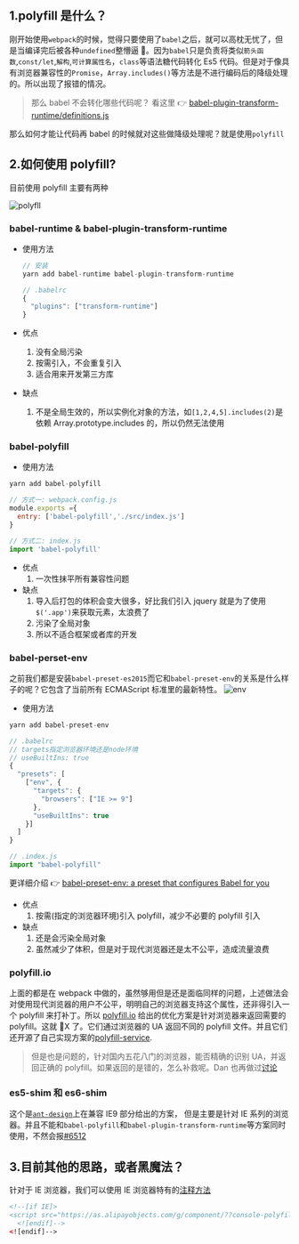 ## 1.polyfill 是什么？

刚开始使用`webpack`的时候，觉得只要使用了`babel`之后，就可以高枕无忧了，但是当编译完后被各种`undefined`整懵逼 🤔。因为`babel`只是负责将类似`箭头函数`,`const/let`,`解构`,`可计算属性名`，`class`等语法糖代码转化 Es5 代码。但是对于像具有浏览器兼容性的`Promise`，`Array.includes()`等方法是不进行编码后的降级处理的。所以出现了报错的情况。

> 那么 babel 不会转化哪些代码呢？ 看这里 👉 [babel-plugin-transform-runtime/definitions.js](https://github.com/babel/babel/blob/master/packages/babel-plugin-transform-runtime/src/definitions.js)

那么如何才能让代码再 babel 的时候就对这些做降级处理呢？就是使用`polyfill`

## 2.如何使用 polyfill?

目前使用 polyfill 主要有两种

![polyfll](http://o9z96lbmh.bkt.clouddn.com/use-polyfill.png)

### babel-runtime & babel-plugin-transform-runtime

* 使用方法

  ```js
  // 安装
  yarn add babel-runtime babel-plugin-transform-runtime

  // .babelrc
  {
    "plugins": ["transform-runtime"]
  }
  ```

* 优点
  1.  没有全局污染
  2.  按需引入，不会重复引入
  3.  适合用来开发第三方库
* 缺点
  1.  不是全局生效的，所以实例化对象的方法，如`[1,2,4,5].includes(2)`是依赖 Array.prototype.includes 的，所以仍然无法使用

### babel-polyfill

* 使用方法

```js
yarn add babel-polyfill

// 方式一: webpack.config.js
module.exports ={
  entry: ['babel-polyfill','./src/index.js']
}

// 方式二: index.js
import 'babel-polyfill'
```

* 优点
  1.  一次性抹平所有兼容性问题
* 缺点
  1.  导入后打包的体积会变大很多，好比我们引入 jquery 就是为了使用`$('.app')`来获取元素，太浪费了
  2.  污染了全局对象
  3.  所以不适合框架或者库的开发

### babel-perset-env

之前我们都是安装`babel-preset-es2015`而它和`babel-preset-env`的关系是什么样子的呢？它包含了当前所有 ECMAScript 标准里的最新特性。
![env](http://o9z96lbmh.bkt.clouddn.com/3-1presets-es.png)

* 使用方法

```js
yarn add babel-preset-env

// .babelrc
// targets指定浏览器环境还是node环境
// useBuiltIns: true
{
  "presets": [
    ["env", {
      "targets": {
        "browsers": ["IE >= 9"]
      },
      "useBuiltIns": true
    }]
  ]
}

// .index.js
import "babel-polyfill"
```

更详细介绍 👉 [babel-preset-env: a preset that configures Babel for you](http://2ality.com/2017/02/babel-preset-env.html)

* 优点
  1.  按需(指定的浏览器环境)引入 polyfill，减少不必要的 polyfill 引入
* 缺点
  1.  还是会污染全局对象
  2.  虽然减少了体积，但是对于现代浏览器还是太不公平，造成流量浪费

### polyfill.io

上面的都是在 webpack 中做的，虽然够用但是还是面临同样的问题，上述做法会对使用现代浏览器的用户不公平，明明自己的浏览器支持这个属性，还非得引入一个 polyfill 来打补丁。所以 [polyfill.io](https://polyfill.io/v2/docs/) 给出的优化方案是针对浏览器来返回需要的 polyfill。这就 🐂X 了。它们通过浏览器的 UA 返回不同的 polyfill 文件。并且它们还开源了自己实现方案的[polyfill-service](https://github.com/Financial-Times/polyfill-service).

> 但是也是问题的，针对国内五花八门的浏览器，能否精确的识别 UA，并返回正确的 polyfill。如果返回的是错的，怎么补救呢。Dan 也再做过[讨论](https://github.com/facebook/create-react-app/issues/1104)

### es5-shim 和 es6-shim

这个是[`ant-design`](https://ant.design/docs/react/getting-started-cn#%E5%85%BC%E5%AE%B9%E6%80%A7)上在兼容 IE9 部分给出的方案， 但是主要是针对 IE 系列的浏览器。并且不能和`babel-polyfill`和`babel-plugin-transform-runtime`等方案同时使用，不然会报[#6512](https://github.com/ant-design/ant-design/issues/6512)

## 3.目前其他的思路，或者黑魔法？

针对于 IE 浏览器，我们可以使用 IE 浏览器特有的[注释方法](https://css-tricks.com/how-to-create-an-ie-only-stylesheet/)

```HTML
<!--[if IE]>
<script src="https://as.alipayobjects.com/g/component/??console-polyfill/0.2.2/index.js,es5-shim/4.5.7/es5-shim.min.js,es5-shim/4.5.7/es5-sham.min.js,es6-shim/0.35.1/es6-sham.min.js,es6-shim/0.35.1/es6-shim.min.js,html5shiv/3.7.2/html5shiv.min.js,media-match/2.0.2/media.match.min.js" />
  <![endif]-->
<![endif]-->
```
